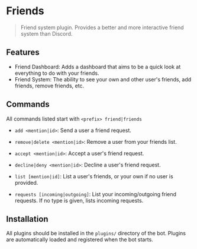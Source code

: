 # Friends
 > Friend system plugin. Provides a better and more interactive friend system than Discord.

## Features
  * Friend Dashboard: Adds a dashboard that aims to be a quick look at everything to do with your friends.
  * Friend System: The ability to see your own and other user's friends, add friends, remove friends, etc.

## Commands
  All commands listed start with `<prefix> friend|friends`
  * `add <mention|id>`: Send a user a friend request.

  * `remove|delete <mention|id>`: Remove a user from your friends list.

  * `accept <mention|id>`: Accept a user's friend request.

  * `decline|deny <mention|id>`: Decline a user's friend request.

  * `list [mention|id]`: List a user's friends, or your own if no user is provided.

  * `requests [incoming|outgoing]`: List your incoming/outgoing friend requests. If no type is given, lists incoming requests.

## Installation
All plugins should be installed in the `plugins/` directory of the bot. Plugins are automatically loaded and registered when the bot starts.
